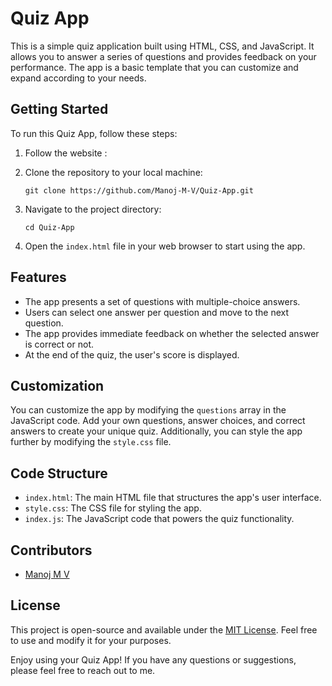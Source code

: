 # Quiz App

This is a simple quiz application built using HTML, CSS, and JavaScript. It allows you to answer a series of questions and provides feedback on your performance. The app is a basic template that you can customize and expand according to your needs.

## Getting Started

To run this Quiz App, follow these steps:

1. Follow the website : 

1. Clone the repository to your local machine:

   ```shell
   git clone https://github.com/Manoj-M-V/Quiz-App.git
   ```

2. Navigate to the project directory:

   ```shell
   cd Quiz-App
   ```

3. Open the `index.html` file in your web browser to start using the app.

## Features

- The app presents a set of questions with multiple-choice answers.
- Users can select one answer per question and move to the next question.
- The app provides immediate feedback on whether the selected answer is correct or not.
- At the end of the quiz, the user's score is displayed.

## Customization

You can customize the app by modifying the `questions` array in the JavaScript code. Add your own questions, answer choices, and correct answers to create your unique quiz. Additionally, you can style the app further by modifying the `style.css` file.

## Code Structure

- `index.html`: The main HTML file that structures the app's user interface.
- `style.css`: The CSS file for styling the app.
- `index.js`: The JavaScript code that powers the quiz functionality.

## Contributors

- [Manoj M V](https://github.com/Manoj-M-V/)

## License

This project is open-source and available under the [MIT License](LICENSE). Feel free to use and modify it for your purposes.


Enjoy using your Quiz App! If you have any questions or suggestions, please feel free to reach out to me.